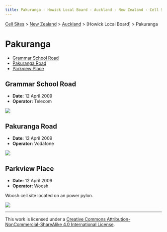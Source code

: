 ```yaml
---
title: Pakuranga - Howick Local Board - Auckland - New Zealand - Cell Sites
---
```


[Cell Sites](../../../) > [New Zealand](../../) > [Auckland](../) > [Howick Local Board] > Pakuranga

# Pakuranga

* [Grammar School Road](#grammar-school-road)
* [Pakuranga Road](#pakuranga-road)
* [Parkview Place](#parkview-place)

## Grammar School Road

* **Date:** 12 April 2009
* **Operator:** Telecom

![](https://f001.backblazeb2.com/file/CellSites/NZ/AUK/Howick/20090412-171158.jpg)

## Pakuranga Road

* **Date:** 12 April 2009
* **Operator:** Vodafone

![](https://f001.backblazeb2.com/file/CellSites/NZ/AUK/Howick/20090412-165134.jpg)

## Parkview Place

* **Date:** 12 April 2009
* **Operator:** Woosh

Woosh cell site located on an power pylon.

![](https://f001.backblazeb2.com/file/CellSites/NZ/AUK/Howick/20090412-161527.jpg)

---

This work is licensed under a [Creative Commons Attribution-NonCommercial-ShareAlike 4.0 International License](http://creativecommons.org/licenses/by-nc-sa/4.0/).
